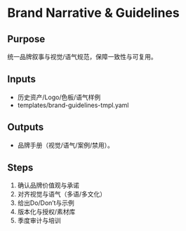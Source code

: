 # Brand Narrative & Guidelines

## Purpose

统一品牌叙事与视觉/语气规范，保障一致性与可复用。

## Inputs

- 历史资产/Logo/色板/语气样例
- templates/brand-guidelines-tmpl.yaml

## Outputs

- 品牌手册（视觉/语气/案例/禁用）。

## Steps

1. 确认品牌价值观与承诺
2. 对齐视觉与语气（多语/多文化）
3. 给出Do/Don’t与示例
4. 版本化与授权/素材库
5. 季度审计与培训
